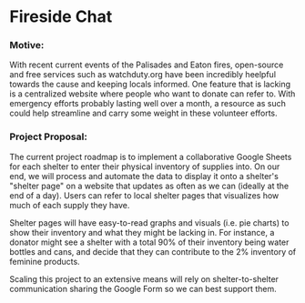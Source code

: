 # Fireside Chat

### Motive:

With recent current events of the Palisades and Eaton fires, open-source and free services such as watchduty.org  have been incredibly heelpful towards the cause and keeping locals informed. One feature that is lacking is a centralized website where people who want to donate can refer to. With emergency efforts probably lasting well over a month, a resource as such could help streamline and carry some weight in these volunteer efforts. 


### Project Proposal:

The current project roadmap is to implement a collaborative Google Sheets for each shelter to enter their physical inventory of supplies  into. On our end, we will process and automate the data to display it onto a shelter's "shelter page" on a website that updates as often as we can (ideally at the end of a day). Users can refer to local shelter pages that visualizes how much of each supply they have. 

Shelter pages will have easy-to-read graphs and visuals (i.e. pie charts) to show their inventory and what they might be lacking in. For instance, a donator might see a shelter with a total 90% of their inventory being water bottles and cans, and decide that they can contribute to the 2% inventory of feminine products.

Scaling this project to an extensive means will rely on shelter-to-shelter communication sharing the Google Form so we can best support them.